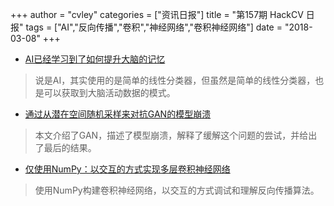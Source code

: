 +++
author = "cvley"
categories = ["资讯日报"]
title = "第157期 HackCV 日报"
tags = ["AI","反向传播","卷积","神经网络","卷积神经网络"]
date = "2018-03-08"
+++

- [AI已经学习到了如何提升大脑的记忆](https://www.wired.com/story/ml-brain-boost/?from=hackcv&hmsr=hackcv.com&utm_medium=hackcv.com&utm_source=hackcv.com)

> 说是AI，其实使用的是简单的线性分类器，但虽然是简单的线性分类器，也是可以获取到大脑活动数据的模式。

- [通过从潜在空间随机采样来对抗GAN的模型崩溃](https://www.exptechinc.com/2018/02/fighting-gan-mode-collapse-by-randomly-sampling-the-latent-space/?from=hackcv&hmsr=hackcv.com&utm_medium=hackcv.com&utm_source=hackcv.com)

> 本文介绍了GAN，描述了模型崩溃，解释了缓解这个问题的尝试，并给出了最后的结果。

- [仅使用NumPy：以交互的方式实现多层卷积神经网络](https://medium.com/swlh/only-numpy-why-i-do-manual-back-propagation-implementing-multi-channel-layer-convolution-neural-7d83242fcc24?from=hackcv&hmsr=hackcv.com&utm_medium=hackcv.com&utm_source=hackcv.com)

> 使用NumPy构建卷积神经网络，以交互的方式调试和理解反向传播算法。

